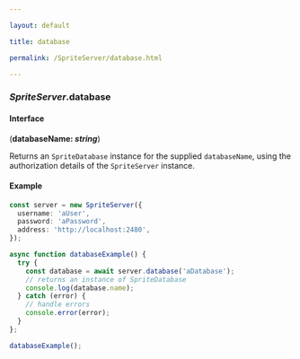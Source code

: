 ```yaml
---

layout: default

title: database

permalink: /SpriteServer/database.html

---
```


### _SpriteServer_.database

#### Interface

(**databaseName: *string***)

Returns an `SpriteDatabase` instance for the supplied `databaseName`,
using the authorization details of the `SpriteServer` instance.

#### Example

```ts
const server = new SpriteServer({
  username: 'aUser',
  password: 'aPassword',
  address: 'http://localhost:2480',
});

async function databaseExample() {
  try {
    const database = await server.database('aDatabase');
    // returns an instance of SpriteDatabase
    console.log(database.name);
  } catch (error) {
    // handle errors
    console.error(error);
  }
};

databaseExample();
```

